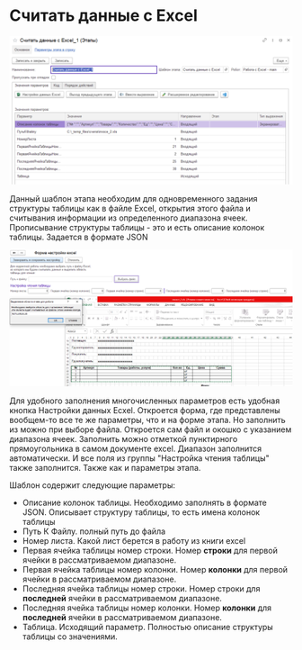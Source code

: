 # Считать данные c Excel

![](<../../../../.gitbook/assets/Считать данные с excel.png>)

Данный шаблон этапа необходим для одновременного задания структуры таблицы как в файле Excel, открытия этого файла и считывания информации из определенного диапазона ячеек. Прописывание структуры таблицы - это и есть описание колонок таблицы. Задается в формате JSON

![](<../../../../.gitbook/assets/Кнопка Настройки данных Excel.png>)

Для удобного заполнения многочисленных параметров есть удобная кнопка Настройки данных Ecxel. Откроется форма, где  представлены вообщем-то все те же параметры, что и на форме этапа. Но заполнить из можно при выборе файла. Откроется сам файл и окошко с указанием диапазона ячеек. Заполнить можно отметкой пунктирного прямоугольника в самом документе excel. Диапазон заполнится автоматически. И все поля из группы "Настройка чтения таблицы" также заполнится. Также как и параметры этапа.

Шаблон содержит следующие параметры:

* Описание колонок таблицы. Необходимо заполнять в формате JSON. Описывает структуру таблицы, то есть имена колонок таблицы
* Путь К Файлу. полный путь до файла
* Номер листа. Какой лист берется в работу из книги excel
* Первая ячейка таблицы номер строки. Номер **строки** для первой ячейки в рассматриваемом диапазоне.
* Первая ячейка таблицы номер колонки. Номер **колонки** для первой ячейки в рассматриваемом диапазоне.
* Последняя ячейка таблицы номер строки. Номер строки для **последней** ячейки в рассматриваемом диапазоне.
* Последняя ячейка таблицы номер колонки. Номер **колонки** для **последней** ячейки в рассматриваемом диапазоне.
* Таблица. Исходящий параметр. Полностью описание структуры таблицы со значениями.

&#x20;
